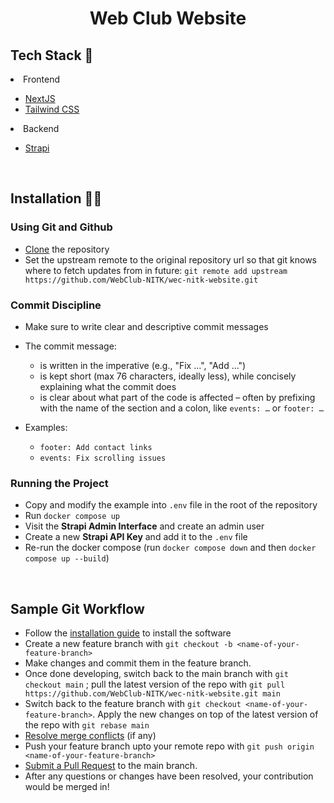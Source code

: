 <h1 align="center"> Web Club Website </h1>

## Tech Stack 🧰

<li>Frontend</li>

- [NextJS](https://nextjs.org/)
- [Tailwind CSS](https://tailwindcss.com/)

<li>Backend</li>

- [Strapi](https://strapi.io/)

<br/>



## Installation 🧑‍💻

### Using Git and Github

- [Clone](https://docs.github.com/en/get-started/quickstart/contributing-to-projects#cloning-a-fork) the repository
- Set the upstream remote to the original repository url so that git knows where to fetch updates from in future: `git remote add upstream https://github.com/WebClub-NITK/wec-nitk-website.git`

### Commit Discipline

- Make sure to write clear and descriptive commit messages
- The commit message:
    - is written in the imperative (e.g., "Fix …", "Add …")
    - is kept short (max 76 characters, ideally less), while concisely explaining what the commit does
    - is clear about what part of the code is affected – often by prefixing with the name of the section and a colon, like `events: …` or `footer: …`

- Examples:
    - `footer: Add contact links`
    - `events: Fix scrolling issues`

### Running the Project

- Copy and modify the example into `.env` file in the root of the repository
- Run `docker compose up`
- Visit the **Strapi Admin Interface** and create an admin user
- Create a new **Strapi API Key** and add it to the `.env` file
- Re-run the docker compose (run `docker compose down` and then `docker compose up --build`)

<br/>

## Sample Git Workflow

- Follow the [installation guide](https://github.com/WebClub-NITK/wec-nitk-website/blob/main/readme.md#installation-guide) to install the software
- Create a new feature branch with `git checkout -b <name-of-your-feature-branch>`
- Make changes and commit them in the feature branch.
- Once done developing, switch back to the main branch with `git checkout main` ; pull the latest version of the repo with `git pull https://github.com/WebClub-NITK/wec-nitk-website.git main`
- Switch back to the feature branch with `git checkout <name-of-your-feature-branch>`. Apply the new changes on top of the latest version of the repo with `git rebase main`
- [Resolve merge conflicts](https://help.github.com/articles/resolving-a-merge-conflict-from-the-command-line/) (if any)
- Push your feature branch upto your remote repo with `git push origin <name-of-your-feature-branch>`
- [Submit a Pull Request](https://docs.github.com/en/get-started/quickstart/contributing-to-projects#making-a-pull-request) to the main branch.
- After any questions or changes have been resolved, your contribution would be merged in!

